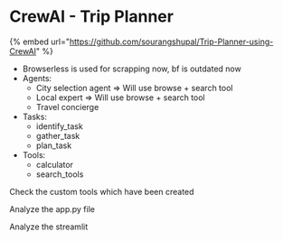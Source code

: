 # CrewAI - Trip Planner

{% embed url="https://github.com/sourangshupal/Trip-Planner-using-CrewAI" %}

* &#x20;Browserless is used for scrapping now, bf is outdated now
* Agents:
  * City selection agent ⇒ Will use browse + search tool
  * Local expert ⇒ Will use browse + search tool
  * Travel concierge
* Tasks:
  * identify\_task
  * gather\_task&#x20;
  * plan\_task
* Tools:
  * calculator
  * search\_tools

Check the custom tools which have been created

Analyze the app.py file

Analyze the streamlit

```python
```
